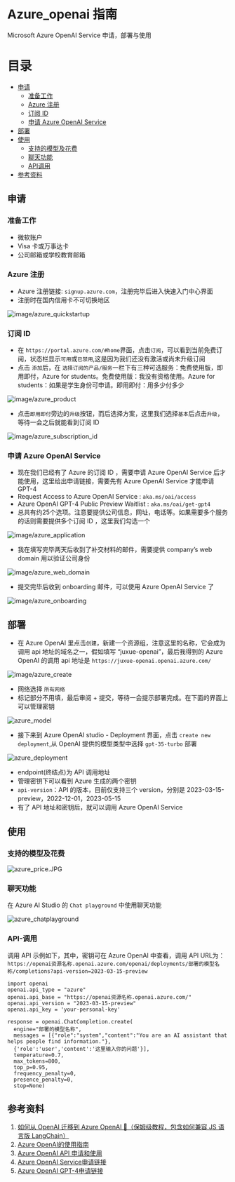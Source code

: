 # Azure_openai 指南

Microsoft Azure OpenAI Service 申请，部署与使用

# 目录

- [申请](#申请)
  - [准备工作](#准备工作)
  - [Azure 注册](#Azure-注册)
  - [订阅 ID](#订阅-ID)
  - [申请 Azure OpenAI Service](#申请-azure-openai-service)
- [部署](#部署)
- [使用](#使用)
  - [支持的模型及花费](#支持的模型及花费)
  - [聊天功能](#聊天功能)
  - [API调用](#api-调用)
- [参考资料](#参考资料)

## 申请

### 准备工作

- 微软账户
- Visa 卡或万事达卡
- 公司邮箱或学校教育邮箱

### Azure 注册

-  Azure 注册链接: `signup.azure.com`，注册完毕后进入快速入门中心界面
-  注册时在国内信用卡不可切换地区

![image/azure_quickstartup](image/azure_quickstartup.JPG)

### 订阅 ID

- 在 `https://portal.azure.com/#home`界面，点击`订阅`，可以看到当前免费订阅，状态栏显示`可用`或`已禁用`,这是因为我们还没有激活或尚未升级订阅
- 点击 `添加`后，在 `选择订阅的产品/服务`一栏下有三种可选服务：免费使用版，即用即付，Azure for students。免费使用版：我没有资格使用。Azure for students：如果是学生身份可申请。即用即付：用多少付多少

![image/azure_product](image/azure_product.JPG)

- 点击`即用即付`旁边的`升级`按钮，而后选择方案，这里我们选择`基本`后点击`升级`，等待一会之后就能看到订阅 ID 

![image/azure_subscription_id](image/azure_suscription_id.JPG)

### 申请 Azure OpenAI Service

- 现在我们已经有了 Azure 的订阅 ID ，需要申请 Azure OpenAI Service 后才能使用，这里给出申请链接，需要先有 Azure OpenAI Service 才能申请 GPT-4
- Request Access to Azure OpenAI Service : `aka.ms/oai/access`
- Azure OpenAI GPT-4 Public Preview Waitlist : `aka.ms/oai/get-gpt4`
- 总共有约25个选项。注意要提供公司信息，网址，电话等。如果需要多个服务的话则需要提供多个订阅 ID ，这里我们勾选一个

![image/azure_application](image/azure_application.JPG)

- 我在填写完毕两天后收到了补交材料的邮件，需要提供 company’s web domain 用以验证公司身份

![image/azure_web_domain](image/azure_web_domain.JPG)

- 提交完毕后收到 onboarding 邮件，可以使用 Azure OpenAI Service 了

![image/azure_onboarding](image/azure_onboarding.JPG)

## 部署

- 在 Azure OpenAI 里点击`创建`，新建一个资源组，注意这里的名称，它会成为调用 api 地址的域名之一，假如填写 “juxue-openai”，最后我得到的 Azure OpenAI 的调用 api 地址是 `https://juxue-openai.openai.azure.com/`

![image/azure_create](image/azure_create.JPG)

- 网络选择 `所有网络`
- 标记部分不用填，最后审阅 + 提交，等待一会提示部署完成。在下面的界面上可以管理密钥

![azure_model](image/azure_model.JPG)

- 接下来到 Azure OpenAI studio - Deployment 界面，点击 `create new deployment`,从 OpenAI 提供的模型类型中选择 `gpt-35-turbo` 部署

![azure_deployment](image/azure_deployment.JPG)

- endpoint(终结点)为 API 调用地址
- 管理密钥下可以看到 Azure 生成的两个密钥
- `api-version`：API 的版本，目前仅支持三个 version，分别是 2023-03-15-preview，2022-12-01，2023-05-15
- 有了 API 地址和密钥后，就可以调用 Azure OpenAI Service 

## 使用

### 支持的模型及花费

![azure_price.JPG](image/azure_price.JPG)

### 聊天功能

在 Azure AI Studio 的 `Chat playground` 中使用聊天功能

![azure_chatplayground](image/azure_chatplayground.JPG)

### API-调用

调用 API 示例如下，其中，密钥可在 Azure OpenAI 中查看，调用 API URL为：
`https://openai资源名称.openai.azure.com/openai/deployments/部署的模型名称/completions?api-version=2023-03-15-preview`

```
import openai
openai.api_type = "azure"
openai.api_base = "https://openai资源名称.openai.azure.com/"
openai.api_version = "2023-03-15-preview"
openai.api_key = 'your-personal-key'

response = openai.ChatCompletion.create(
  engine="部署的模型名称",
  messages = [{"role":"system","content":"You are an AI assistant that helps people find information."},
  {'role':'user','content':'这里输入你的问题'}],
  temperature=0.7,
  max_tokens=800,
  top_p=0.95,
  frequency_penalty=0,
  presence_penalty=0,
  stop=None)
```

## 参考资料
1. [如何从 OpenAI 迁移到 Azure OpenAI 🧐（保姆级教程，包含如何兼容 JS 语言版 LangChain）](https://juejin.cn/post/7241095368179826748)
2. [Azure OpenAI的使用指南](https://zhuanlan.zhihu.com/p/618541541)
3. [Azure OpenAI API 申请和使用](https://razeen.me/posts/how-to-apply-and-use-azure-openai-api/)
4. [Azure OpenAI Service申请链接](aka.ms/oai/access)
5. [Azure OpenAI GPT-4申请链接](aka.ms/oai/get-gpt4)
